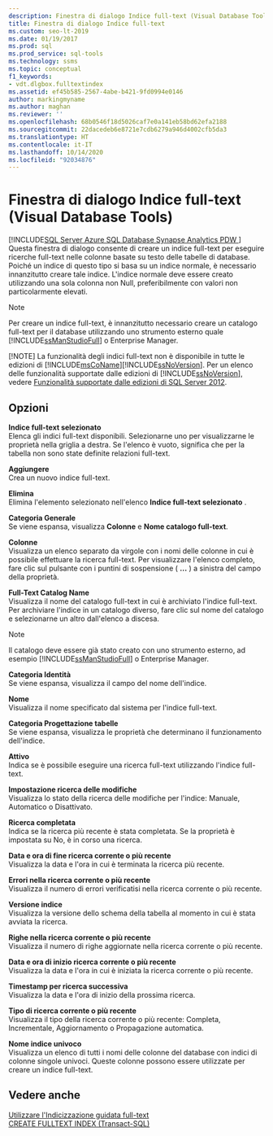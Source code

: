 ```yaml
---
description: Finestra di dialogo Indice full-text (Visual Database Tools)
title: Finestra di dialogo Indice full-text
ms.custom: seo-lt-2019
ms.date: 01/19/2017
ms.prod: sql
ms.prod_service: sql-tools
ms.technology: ssms
ms.topic: conceptual
f1_keywords:
- vdt.dlgbox.fulltextindex
ms.assetid: ef45b585-2567-4abe-b421-9fd0994e0146
author: markingmyname
ms.author: maghan
ms.reviewer: ''
ms.openlocfilehash: 68b0546f18d5026caf7e0a141eb58bd62efa2188
ms.sourcegitcommit: 22dacedeb6e8721e7cdb6279a946d4002cfb5da3
ms.translationtype: HT
ms.contentlocale: it-IT
ms.lasthandoff: 10/14/2020
ms.locfileid: "92034876"
---
```

# <a name="full-text-index-dialog-box-visual-database-tools"></a>Finestra di dialogo Indice full-text (Visual Database Tools)
[!INCLUDE[SQL Server Azure SQL Database Synapse Analytics PDW ](../../includes/applies-to-version/sql-asdb-asdbmi-asa-pdw.md)]
Questa finestra di dialogo consente di creare un indice full-text per eseguire ricerche full-text nelle colonne basate su testo delle tabelle di database. Poiché un indice di questo tipo si basa su un indice normale, è necessario innanzitutto creare tale indice. L'indice normale deve essere creato utilizzando una sola colonna non Null, preferibilmente con valori non particolarmente elevati.  
  
> [!NOTE]
> Per creare un indice full-text, è innanzitutto necessario creare un catalogo full-text per il database utilizzando uno strumento esterno quale [!INCLUDE[ssManStudioFull](../../includes/ssmanstudiofull-md.md)] o Enterprise Manager.  
> 
> [!NOTE]
> La funzionalità degli indici full-text non è disponibile in tutte le edizioni di [!INCLUDE[msCoName](../../includes/msconame_md.md)][!INCLUDE[ssNoVersion](../../includes/ssnoversion-md.md)]. Per un elenco delle funzionalità supportate dalle edizioni di [!INCLUDE[ssNoVersion](../../includes/ssnoversion-md.md)], vedere [Funzionalità supportate dalle edizioni di SQL Server 2012](../../sql-server/editions-and-components-of-sql-server-2016.md).  
  
## <a name="options"></a>Opzioni  
**Indice full-text selezionato**  
Elenca gli indici full-text disponibili. Selezionarne uno per visualizzarne le proprietà nella griglia a destra. Se l'elenco è vuoto, significa che per la tabella non sono state definite relazioni full-text.  
  
**Aggiungere**  
Crea un nuovo indice full-text.  
  
**Elimina**  
Elimina l'elemento selezionato nell'elenco **Indice full-text selezionato** .  
  
**Categoria Generale**  
Se viene espansa, visualizza **Colonne** e **Nome catalogo full-text**.  
  
**Colonne**  
Visualizza un elenco separato da virgole con i nomi delle colonne in cui è possibile effettuare la ricerca full-text. Per visualizzare l'elenco completo, fare clic sul pulsante con i puntini di sospensione ( **...** ) a sinistra del campo della proprietà.  
  
**Full-Text Catalog Name**  
Visualizza il nome del catalogo full-text in cui è archiviato l'indice full-text. Per archiviare l'indice in un catalogo diverso, fare clic sul nome del catalogo e selezionarne un altro dall'elenco a discesa.  
  
> [!NOTE]  
> Il catalogo deve essere già stato creato con uno strumento esterno, ad esempio [!INCLUDE[ssManStudioFull](../../includes/ssmanstudiofull-md.md)] o Enterprise Manager.  
  
**Categoria Identità**  
Se viene espansa, visualizza il campo del nome dell'indice.  
  
**Nome**  
Visualizza il nome specificato dal sistema per l'indice full-text.  
  
**Categoria Progettazione tabelle**  
Se viene espansa, visualizza le proprietà che determinano il funzionamento dell'indice.  
  
**Attivo**  
Indica se è possibile eseguire una ricerca full-text utilizzando l'indice full-text.  
  
**Impostazione ricerca delle modifiche**  
Visualizza lo stato della ricerca delle modifiche per l'indice: Manuale, Automatico o Disattivato.  
  
**Ricerca completata**  
Indica se la ricerca più recente è stata completata. Se la proprietà è impostata su No, è in corso una ricerca.  
  
**Data e ora di fine ricerca corrente o più recente**  
Visualizza la data e l'ora in cui è terminata la ricerca più recente.  
  
**Errori nella ricerca corrente o più recente**  
Visualizza il numero di errori verificatisi nella ricerca corrente o più recente.  
  
**Versione indice**  
Visualizza la versione dello schema della tabella al momento in cui è stata avviata la ricerca.  
  
**Righe nella ricerca corrente o più recente**  
Visualizza il numero di righe aggiornate nella ricerca corrente o più recente.  
  
**Data e ora di inizio ricerca corrente o più recente**  
Visualizza la data e l'ora in cui è iniziata la ricerca corrente o più recente.  
  
**Timestamp per ricerca successiva**  
Visualizza la data e l'ora di inizio della prossima ricerca.  
  
**Tipo di ricerca corrente o più recente**  
Visualizza il tipo della ricerca corrente o più recente: Completa, Incrementale, Aggiornamento o Propagazione automatica.  
  
**Nome indice univoco**  
Visualizza un elenco di tutti i nomi delle colonne del database con indici di colonne singole univoci. Queste colonne possono essere utilizzate per creare un indice full-text.  
  
## <a name="see-also"></a>Vedere anche  
[Utilizzare l'Indicizzazione guidata full-text](../../relational-databases/search/use-the-full-text-indexing-wizard.md)  
[CREATE FULLTEXT INDEX (Transact-SQL)](../../t-sql/statements/create-fulltext-index-transact-sql.md)  
